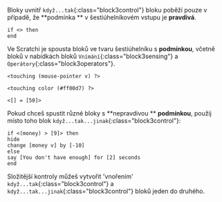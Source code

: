 Bloky uvnitř `když...tak`{:class="block3control"} bloku poběží pouze v případě, že **podmínka ** v šestiúhelníkovém vstupu je **pravdivá**.

```blocks3
if <> then
end
```

Ve Scratchi je spousta bloků ve tvaru šestiúhelníku s **podmínkou**, včetně bloků v nabídkách bloků `Vnímání`{:class="block3sensing"} a `Operátory`{:class="block3operators"}.

```blocks3
<touching (mouse-pointer v) ?>

<touching color (#ff00d7) ?>

<[] = [50]>
```

Pokud chceš spustit různé bloky s **nepravdivou ** **podmínkou**, použij místo toho blok `když...tak...jinak`{:class="block3control"}:

```blocks3
if <(money) > [9]> then
hide
change [money v] by [-10]
else
say [You don't have enough] for [2] seconds
end
```

Složitější kontroly můžeš vytvořit 'vnořením' `když...tak`{:class="block3control"} a `když...tak...jinak`{:class="block3control"} bloků jeden do druhého.
